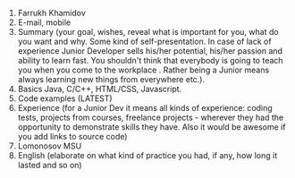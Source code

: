 1. Farrukh Khamidov
2. E-mail, mobile
3. Summary (your goal, wishes, reveal what is important for you, what do you want and why.
Some kind of self-presentation. In case of lack of experience  Junior Developer sells his/her potential, his/her passion and ability to learn fast. You shouldn't think that everybody is going to teach you when you come to the workplace . Rather being a Junior means always
learning new things from everywhere etc.).
4. Basics Java, C/C++, HTML/CSS, Javascript.
5. Code examples (LATEST)
6. Experience (for a Junior Dev it means all kinds of experience: coding tests, projects from courses,
freelance projects - wherever they had the opportunity to demonstrate skills they have.
Also it would be awesome if you add links to source code)
7. Lomonosov MSU
8. English (elaborate on what kind of practice you had, if any, how long it lasted and so on)
